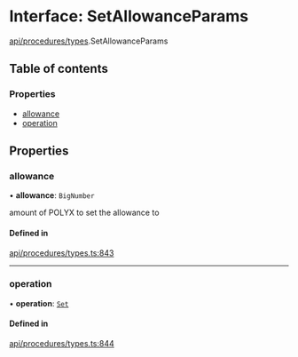 # Interface: SetAllowanceParams

[api/procedures/types](../wiki/api.procedures.types).SetAllowanceParams

## Table of contents

### Properties

- [allowance](../wiki/api.procedures.types.SetAllowanceParams#allowance)
- [operation](../wiki/api.procedures.types.SetAllowanceParams#operation)

## Properties

### allowance

• **allowance**: `BigNumber`

amount of POLYX to set the allowance to

#### Defined in

[api/procedures/types.ts:843](https://github.com/PolymeshAssociation/polymesh-sdk/blob/91c2d2d8/src/api/procedures/types.ts#L843)

___

### operation

• **operation**: [`Set`](../wiki/api.procedures.types.AllowanceOperation#set)

#### Defined in

[api/procedures/types.ts:844](https://github.com/PolymeshAssociation/polymesh-sdk/blob/91c2d2d8/src/api/procedures/types.ts#L844)
